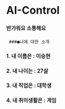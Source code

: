 # AI-Control

#### 반가워요 소통해요

     ###●나에 대한 소개
     
#### 1. 내 이름은 : 이승현 
#### 2. 내 나이는 : 27살
#### 3. 내 직업은 : 대학생
#### 4. 내 취미생활은 : 게임

     
